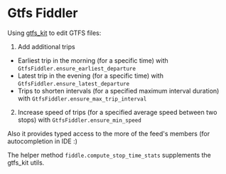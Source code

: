 # Gtfs Fiddler

Using [gtfs_kit](https://github.com/mrcagney/gtfs_kit) to edit GTFS files:

1. Add additional trips
  - Earliest trip in the morning (for a specific time) with `GtfsFiddler.ensure_earliest_departure`
  - Latest trip in the evening (for a specific time) with `GtfsFiddler.ensure_latest_departure`
  - Trips to shorten intervals (for a specified maximum interval duration) with `GtfsFiddler.ensure_max_trip_interval`
2. Increase speed of trips (for a specified average speed between two stops) with `GtfsFiddler.ensure_min_speed`

Also it provides typed access to the more of the feed's members (for autocompletion in IDE :)

The helper method `fiddle.compute_stop_time_stats` supplements the gtfs_kit utils.
